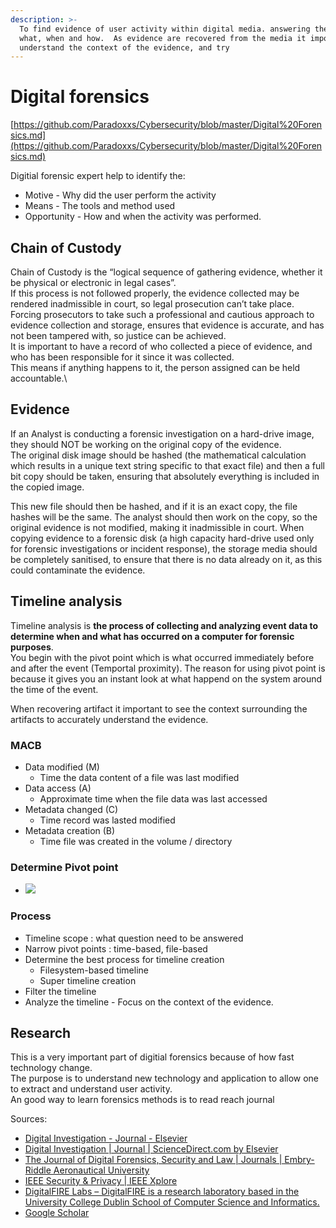 ```yaml
---
description: >-
  To find evidence of user activity within digital media. answering the Who,
  what, when and how.  As evidence are recovered from the media it important to
  understand the context of the evidence, and try
---
```


# Digital forensics

[https://github.com/Paradoxxs/Cybersecurity/blob/master/Digital%20Forensics.md](https://github.com/Paradoxxs/Cybersecurity/blob/master/Digital%20Forensics.md)

Digitial forensic expert help to identify the:

* Motive - Why did the user perform the activity
* Means - The tools and method used
* Opportunity - How and when the activity was performed.

## Chain of Custody

Chain of Custody is the “logical sequence of gathering evidence, whether it be physical or electronic in legal cases”.\
&#x20;If this process is not followed properly, the evidence collected may be rendered inadmissible in court, so legal prosecution can’t take place.\
&#x20;Forcing prosecutors to take such a professional and cautious approach to evidence collection and storage, ensures that evidence is accurate, and has not been tampered with, so justice can be achieved. \
It is important to have a record of who collected a piece of evidence, and who has been responsible for it since it was collected. \
This means if anything happens to it, the person assigned can be held accountable.\


## Evidence

If an Analyst is conducting a forensic investigation on a hard-drive image, they should NOT be working on the original copy of the evidence. \
The original disk image should be hashed (the mathematical calculation which results in a unique text string specific to that exact file) and then a full bit copy should be taken, ensuring that absolutely everything is included in the copied image.&#x20;

This new file should then be hashed, and if it is an exact copy, the file hashes will be the same. The analyst should then work on the copy, so the original evidence is not modified, making it inadmissible in court. When copying evidence to a forensic disk (a high capacity hard-drive used only for forensic investigations or incident response), the storage media should be completely sanitised, to ensure that there is no data already on it, as this could contaminate the evidence.

## Timeline analysis

Timeline analysis is **the process of collecting and analyzing event data to determine when and what has occurred on a computer for forensic purposes**.\
You begin with the pivot point which is what occurred immediately before and after the event (Temportal proximity). The reason for using pivot point is because it gives you an instant look at what happend on the system around the time of the event.

When recovering artifact it important to see the context surrounding the artifacts to accurately understand the evidence.

### MACB

* Data modified (M)
  * Time the data content of a file was last modified
* Data access (A)
  * Approximate time when the file data was last accessed
* Metadata changed (C)
  * Time record was lasted modified
* Metadata creation (B)
  * Time file was created in the volume / directory

### Determine Pivot point

* ![](https://remnote-user-data.s3.amazonaws.com/MgOUyXq65GKIihqdzteRpjATFhtybE\_xMeXSX1I56CBf\_UgdYKEKVr0bCuqUjKNboDL5\_AaFpYG\_Ta1-SRQsZwXBfHQ8du13mEyW2aGd3u7WEYZpw8BVxvtUsE9VB\_wa.png)

### Process

* Timeline scope : what question need to be answered
* Narrow pivot points : time-based, file-based
* Determine the best process for timeline creation
  * Filesystem-based timeline
  * Super timeline creation
* Filter the timeline
* Analyze the timeline - Focus on the context of the evidence.

## Research

This is a very important part of digitial forensics because of how fast technology change.\
The purpose is to understand new technology and application to allow one to extract and understand user activity.\
An good way to learn forensics methods is to read reach journal



Sources:

* [Digital Investigation - Journal - Elsevier](https://www.journals.elsevier.com/digital-investigation)
* [Digital Investigation | Journal | ScienceDirect.com by Elsevier](https://www.sciencedirect.com/journal/digital-investigation)
* [The Journal of Digital Forensics, Security and Law | Journals | Embry-Riddle Aeronautical University](https://commons.erau.edu/jdfsl/)
* [IEEE Security & Privacy | IEEE Xplore](https://ieeexplore.ieee.org/xpl/RecentIssue.jsp?punumber=8013)
* [DigitalFIRE Labs – DigitalFIRE is a research laboratory based in the University College Dublin School of Computer Science and Informatics.](http://dfire.ucd.ie/)
* [Google Scholar](https://scholar.google.com/scholar?hl=da\&as\_sdt=0%2C5\&q=digital+forensics\&btnG=)

